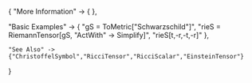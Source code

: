 {
  "More Information" -> {
  },

  "Basic Examples" -> {
    "gS = ToMetric[\"Schwarzschild\"]",
    "rieS = RiemannTensor[gS, \"ActWith\" -> Simplify]",
    "rieS[t,-r,-t,-r]"
    },

    "See Also" ->
    {"ChristoffelSymbol","RicciTensor","RicciScalar","EinsteinTensor"}

}
